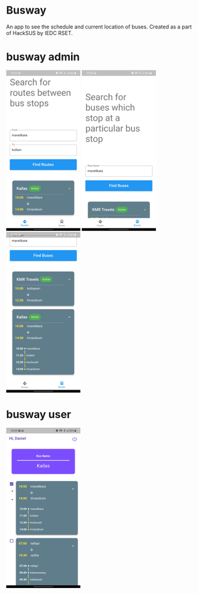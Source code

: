 # Busway

An app to see the schedule and current location of buses.
Created as a part of HackSUS by IEDC RSET.

# busway admin

<img src="img/1.jpg" style="width:200px"> <img src="img/2.jpg" style="width:200px"> <img src="img/3.jpg" style="width:200px">

# busway user

<img src="img/4.jpg" style="width:200px">
